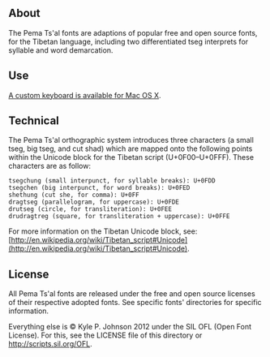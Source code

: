 About
-----
The Pema Ts'al fonts are adaptions of popular free and open source fonts, for the Tibetan language, including two differentiated tseg interprets for syllable and word demarcation.

Use
---
[A custom keyboard is available for Mac OS X](https://github.com/kylepjohnson/pema_tsal_tibetan_keyboard).

Technical
---------
The Pema Ts'al orthographic system introduces three characters (a small tseg, big tseg, and cut shad) which are mapped onto the following points within the Unicode block for the Tibetan script (U+0F00–U+0FFF). These characters are as follow:

```
tsegchung (small interpunct, for syllable breaks): U+0FDD
tsegchen (big interpunct, for word breaks): U+0FED
shethung (cut she, for comma): U+0FF
dragtseg (parallelogram, for uppercase): U+0FDE
drutseg (circle, for transliteration): U+0FEE
drudragtreg (square, for transliteration + uppercase): U+0FFE
```

For more information on the Tibetan Unicode block, see: [http://en.wikipedia.org/wiki/Tibetan_script#Unicode](http://en.wikipedia.org/wiki/Tibetan_script#Unicode).


License
-------
All Pema Ts'al fonts are released under the free and open source licenses of their respective adopted fonts. See specific fonts' directories for specific information.

Everything else is © Kyle P. Johnson 2012 under the SIL OFL (Open Font License). For this, see the LICENSE file of this directory or http://scripts.sil.org/OFL.
